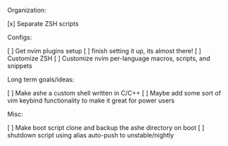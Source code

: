 Organization:

[x] Separate ZSH scripts

Configs:

[ ] Get nvim plugins setup
	[ ] finish setting it up, its almost there!
[ ] Customize ZSH
[ ] Customize nvim per-language macros, scripts, and snippets

Long term goals/ideas:

[ ] Make ashe a custom shell written in C/C++
[ ] Maybe add some sort of vim keybind functionality to make it great for power users



Misc:

[ ] Make boot script clone and backup the ashe directory on boot
[ ] shutdown script using alias auto-push to unstable/nightly


